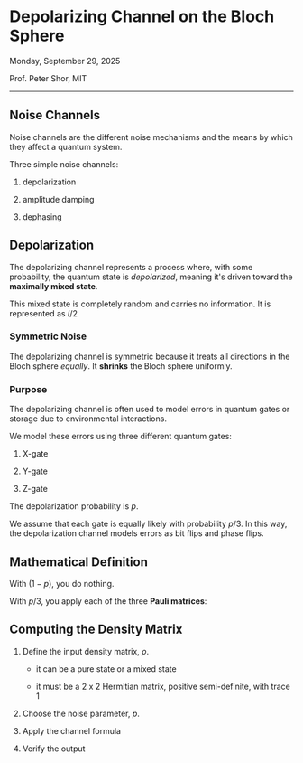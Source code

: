 # Depolarizing Channel on the Bloch Sphere

Monday, September 29, 2025

Prof. Peter Shor, MIT

---

## Noise Channels

Noise channels are the different noise mechanisms and the means by which they affect a quantum system.

Three simple noise channels:

1. depolarization

2. amplitude damping

3. dephasing


## Depolarization

The depolarizing channel represents a process where, with some probability, the quantum state is _depolarized_, meaning it's driven toward the __maximally mixed state__.  

This mixed state is completely random and carries no information.  It is represented as ${I/2}$

### Symmetric Noise

The depolarizing channel is symmetric because it treats all directions in the Bloch sphere _equally_.  It __shrinks__ the Bloch sphere uniformly.

### Purpose

The depolarizing channel is often used to model errors in quantum gates or storage due to environmental interactions.

We model these errors using three different quantum gates:

  1. X-gate

  2. Y-gate

  3. Z-gate

The depolarization probability is ${p}$.

We assume that each gate is equally likely with probability ${p/3}$.  In this way, the depolarization channel models errors as bit flips and phase flips.


## Mathematical Definition

With $(1-p)$, you do nothing.

With ${p/3}$, you apply each of the three __Pauli matrices__:


## Computing the Density Matrix

1. Define the input density matrix, ${\rho}$.

    - it can be a pure state or a mixed state

    - it must be a 2 x 2 Hermitian matrix, positive semi-definite, with trace 1

2. Choose the noise parameter, ${p}$.

3. Apply the channel formula

4. Verify the output